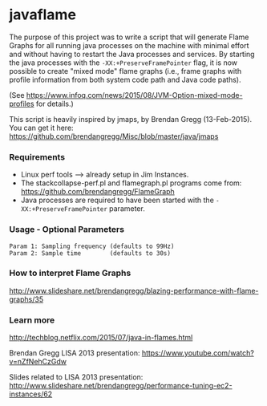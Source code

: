 # javaflame
The purpose of this project was to write a script that will generate Flame Graphs for all running java processes on the machine with minimal effort and without having to restart the Java processes and services.  By starting the java processes with the `-XX:+PreserveFramePointer` flag, it is now possible to create "mixed mode" flame graphs (i.e., frame graphs with profile information from both system code path and Java code paths).

(See https://www.infoq.com/news/2015/08/JVM-Option-mixed-mode-profiles for details.)


This script is heavily inspired by jmaps, by Brendan Gregg (13-Feb-2015).  You can get it here:
https://github.com/brendangregg/Misc/blob/master/java/jmaps

### Requirements
* Linux perf tools --> already setup in Jim Instances.
* The stackcollapse-perf.pl and flamegraph.pl programs come from:
   https://github.com/brendangregg/FlameGraph
* Java processes are required to have been started with the `-XX:+PreserveFramePointer` parameter.

### Usage - Optional Parameters
    Param 1: Sampling frequency (defaults to 99Hz)
    Param 2: Sample time        (defaults to 30s)
 
### How to interpret Flame Graphs
  http://www.slideshare.net/brendangregg/blazing-performance-with-flame-graphs/35

### Learn more
   http://techblog.netflix.com/2015/07/java-in-flames.html
   
   Brendan Gregg LISA 2013 presentation:
   https://www.youtube.com/watch?v=nZfNehCzGdw
   
   Slides related to LISA 2013 presentation:
   http://www.slideshare.net/brendangregg/performance-tuning-ec2-instances/62
   
